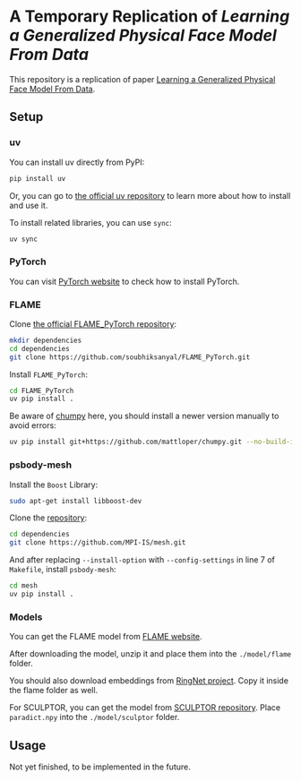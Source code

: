 # A Temporary Replication of *Learning a Generalized Physical Face Model From Data*

This repository is a replication of paper [Learning a Generalized Physical Face Model From Data](https://dl.acm.org/doi/abs/10.1145/3658189).

## Setup

### uv

You can install uv directly from PyPI:
```bash
pip install uv
```

Or, you can go to [the official uv repository](https://pypi.org/project/uv/) to learn more about how to install and use it.

To install related libraries, you can use `sync`:
```bash
uv sync
```

### PyTorch

You can visit [PyTorch website](https://pytorch.org/get-started/locally/) to check how to install PyTorch.

### FLAME

Clone [the official FLAME_PyTorch repository](https://github.com/soubhiksanyal/FLAME_PyTorch):
```bash
mkdir dependencies
cd dependencies
git clone https://github.com/soubhiksanyal/FLAME_PyTorch.git
```

Install `FLAME_PyTorch`:
```bash
cd FLAME_PyTorch
uv pip install .
```

Be aware of [chumpy]() here, you should install a newer version manually to avoid errors:
```bash
uv pip install git+https://github.com/mattloper/chumpy.git --no-build-isolation
```

### psbody-mesh

Install the `Boost` Library:
```bash
sudo apt-get install libboost-dev
```

Clone the [repository](https://github.com/MPI-IS/mesh):
```bash
cd dependencies
git clone https://github.com/MPI-IS/mesh.git
```

And after replacing `--install-option` with `--config-settings` in line 7 of `Makefile`, install `psbody-mesh`:
```bash
cd mesh
uv pip install .
```

### Models

You can get the FLAME model from [FLAME website](https://flame.is.tue.mpg.de/).

After downloading the model, unzip it and place them into the `./model/flame` folder.

You should also download embeddings from [RingNet project](https://github.com/soubhiksanyal/RingNet/tree/master/flame_model). Copy it inside the flame folder as well.

For SCULPTOR, you can get the model from [SCULPTOR repository](https://github.com/sculptor2022/sculptor). Place `paradict.npy` into the `./model/sculptor` folder.

## Usage

Not yet finished, to be implemented in the future.
